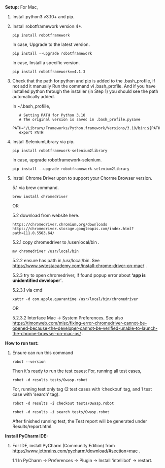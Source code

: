 
**Setup:**
For Mac, 

1. Install python3 v3.10+ and pip.

2. Install robotframework version 4+.

       pip install robotframework

   In case, Upgrade to the latest version.

       pip install --upgrade robotframework

   In case, Install a specific version.

       pip install robotframework==4.1.3


3.  Check that the path for python and pip is added to the .bash_profile, if not add it manually Run the command vi .bash_profile.
   And if you have installed python through the installer (in Step 1) you should see the path automatically added.

      In ~/.bash_profiile,

           # Setting PATH for Python 3.10
           # The original version is saved in .bash_profile.pysave 
           PATH="/Library/Frameworks/Python.framework/Versions/3.10/bin:${PATH}" 
           export PATH


4. Install SeleniumLibrary via pip.

       pip install robotframework-selenium2library

   In case, upgrade robotframework-selenium.

       pip install --upgrade robotframework-selenium2library


5. Install Chrome Driver upon to support your Chorme Browser version.

   5.1 via brew command.

       brew install chromedriver
   
   OR
   
   5.2 download from website here.

       https://chromedriver.chromium.org/downloads
       https://chromedriver.storage.googleapis.com/index.html?path=111.0.5563.64/

   5.2.1 copy chromedriver to /user/local/bin .
      
       mv chromedriver /usr/local/bin

   5.2.2 ensure has path in /usr/local/bin. See https://www.swtestacademy.com/install-chrome-driver-on-mac/ .

   5.2.3 try to open chromedriver, if found popup error about **‘app is unidentified developer’**.
      
   5.2.3.1 via cmd 
      
       xattr -d com.apple.quarantine /usr/local/bin/chromedriver

   OR
     

   5.2.3.2 Interface Mac -> System Preferences. See also https://timonweb.com/misc/fixing-error-chromedriver-cannot-be-opened-because-the-developer-cannot-be-verified-unable-to-launch-the-chrome-browser-on-mac-os/ .

**How to run test:**

1. Ensure can run this command

       robot --version

   Then it's ready to run the test cases:
   For, running all test cases,

       robot -d results tests/Owasp.robot

   For, running test only tag (2 test cases with ‘checkout’ tag, and 1 test case with ‘search’ tag).

       robot -d results -i checkout tests/Owasp.robot 

       robot -d results -i search tests/Owasp.robot

   After finished running test, the Test report will be generated under Results/report.html.

**Install PyCharm IDE:**
1. For IDE, install PyCharm (Community Edition) from https://www.jetbrains.com/pycharm/download/#section=mac .

   1.1 In PyCharm -> Preferences -> Plugin -> Install ‘intellibot’ -> restart.



   
